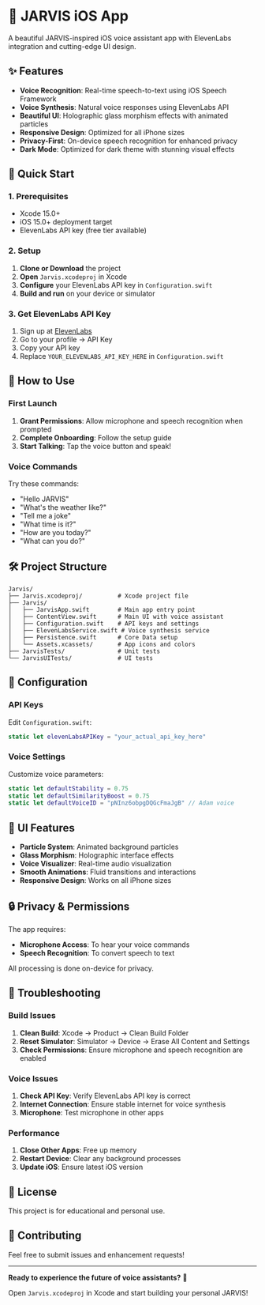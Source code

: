 # 🤖 JARVIS iOS App

A beautiful JARVIS-inspired iOS voice assistant app with ElevenLabs integration and cutting-edge UI design.

## ✨ Features

- **Voice Recognition**: Real-time speech-to-text using iOS Speech Framework
- **Voice Synthesis**: Natural voice responses using ElevenLabs API
- **Beautiful UI**: Holographic glass morphism effects with animated particles
- **Responsive Design**: Optimized for all iPhone sizes
- **Privacy-First**: On-device speech recognition for enhanced privacy
- **Dark Mode**: Optimized for dark theme with stunning visual effects

## 🚀 Quick Start

### 1. Prerequisites
- Xcode 15.0+
- iOS 15.0+ deployment target
- ElevenLabs API key (free tier available)

### 2. Setup
1. **Clone or Download** the project
2. **Open** `Jarvis.xcodeproj` in Xcode
3. **Configure** your ElevenLabs API key in `Configuration.swift`
4. **Build and run** on your device or simulator

### 3. Get ElevenLabs API Key
1. Sign up at [ElevenLabs](https://elevenlabs.io/)
2. Go to your profile → API Key
3. Copy your API key
4. Replace `YOUR_ELEVENLABS_API_KEY_HERE` in `Configuration.swift`

## 📱 How to Use

### First Launch
1. **Grant Permissions**: Allow microphone and speech recognition when prompted
2. **Complete Onboarding**: Follow the setup guide
3. **Start Talking**: Tap the voice button and speak!

### Voice Commands
Try these commands:
- "Hello JARVIS"
- "What's the weather like?"
- "Tell me a joke"
- "What time is it?"
- "How are you today?"
- "What can you do?"

## 🛠️ Project Structure

```
Jarvis/
├── Jarvis.xcodeproj/          # Xcode project file
├── Jarvis/
│   ├── JarvisApp.swift        # Main app entry point
│   ├── ContentView.swift      # Main UI with voice assistant
│   ├── Configuration.swift    # API keys and settings
│   ├── ElevenLabsService.swift # Voice synthesis service
│   ├── Persistence.swift      # Core Data setup
│   └── Assets.xcassets/       # App icons and colors
├── JarvisTests/               # Unit tests
└── JarvisUITests/             # UI tests
```

## 🔧 Configuration

### API Keys
Edit `Configuration.swift`:
```swift
static let elevenLabsAPIKey = "your_actual_api_key_here"
```

### Voice Settings
Customize voice parameters:
```swift
static let defaultStability = 0.75
static let defaultSimilarityBoost = 0.75
static let defaultVoiceID = "pNInz6obpgDQGcFmaJgB" // Adam voice
```

## 🎨 UI Features

- **Particle System**: Animated background particles
- **Glass Morphism**: Holographic interface effects
- **Voice Visualizer**: Real-time audio visualization
- **Smooth Animations**: Fluid transitions and interactions
- **Responsive Design**: Works on all iPhone sizes

## 🔒 Privacy & Permissions

The app requires:
- **Microphone Access**: To hear your voice commands
- **Speech Recognition**: To convert speech to text

All processing is done on-device for privacy.

## 🐛 Troubleshooting

### Build Issues
1. **Clean Build**: Xcode → Product → Clean Build Folder
2. **Reset Simulator**: Simulator → Device → Erase All Content and Settings
3. **Check Permissions**: Ensure microphone and speech recognition are enabled

### Voice Issues
1. **Check API Key**: Verify ElevenLabs API key is correct
2. **Internet Connection**: Ensure stable internet for voice synthesis
3. **Microphone**: Test microphone in other apps

### Performance
1. **Close Other Apps**: Free up memory
2. **Restart Device**: Clear any background processes
3. **Update iOS**: Ensure latest iOS version

## 📄 License

This project is for educational and personal use.

## 🤝 Contributing

Feel free to submit issues and enhancement requests!

---

**Ready to experience the future of voice assistants?** 🚀

Open `Jarvis.xcodeproj` in Xcode and start building your personal JARVIS! 